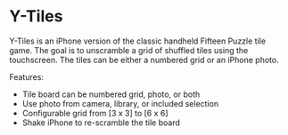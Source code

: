 # Y-Tiles


Y-Tiles is an iPhone version of the classic handheld Fifteen Puzzle tile game. The goal is to unscramble a grid of shuffled tiles using the touchscreen. The tiles can be either a numbered grid or an iPhone photo.

Features:

- Tile board can be numbered grid, photo, or both
- Use photo from camera, library, or included selection
- Configurable grid from [3 x 3] to [6 x 6]
- Shake iPhone to re-scramble the tile board


